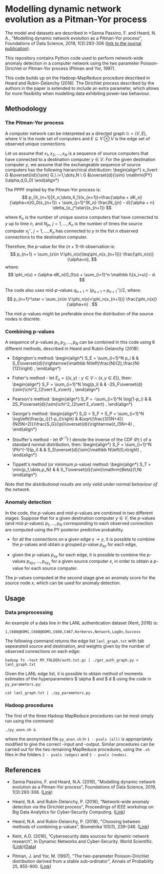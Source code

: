 # Modelling dynamic network evolution as a Pitman-Yor process

The model and datasets are described in *Sanna Passino, F. and Heard, N. A., "Modelling dynamic network evolution as a Pitman-Yor process", Foundations of Data Science, 2019, 1(3):293-306 ([link to the journal publication](https://www.aimsciences.org/article/doi/10.3934/fods.2019013)). 

This repository contains Python code used to perform network-wide anomaly detection in a computer network using the two parameter Poisson-Dirichlet or Pitman-Yor process (Pitman and Yor, 1997). 

This code builds up on the Hadoop-MapReduce procedure described in Heard and Rubin-Delanchy (2016). The Dirichlet process described by the authors in the paper is extended to include an extra parameter, which allows for more flexibility when modelling data exhibiting power-law behaviour.

## Methodology

### The Pitman-Yor process

A computer network can be interpreted as a directed graph $\mathbb{G}=(V,E)$, where $V$ is the node set of computers and $E\subseteq V\otimes V$ is the edge set of observed unique connections. 

Let us assume that $x_1,x_2,\dots,x_N$ is a sequence of source computers that have connected to a destination computer $y\in V$. For the given destination computer $y$, we assume that the exchangeable sequence of source computers has the following hierarchical distribution:
\begin{align*}
 x_i\vert G &\overset{iid}{\sim} G,\ i=1,\dots,N \\
 G &\overset{d}{\sim} \mathrm{PY}(\alpha,d,G_0)
\end{align*}

The PPPF implied by the Pitman-Yor process is:
$$ p_{X_{n+1}|X_n,\dots,X_1}(x_{n+1})=\frac{\alpha + dK_n}{\alpha+n}G_0(x_{n+1}) + \sum_{j=1}^{K_n} \frac{N_{jn} - d}{\alpha + n} \delta_{x_j^\star}(x_{n+1}) $$

where $K_n$ is the number of unique source computers that have connected to $y$ up to time $n$, and $N_{jn},\ j=1,\dots,K_n$ is the number of times the source computer $x_j^\star,\ j=1,\dots,K_n$ has connected to $y$ in the fist $n$ observed connections to the destination computer. 

Therefore, the $p$-value for the $(n+1)$-th observation is: 
$$ p_{n+1} = \sum_{x\in V:\phi_n(x)\leq\phi_n(x_{n+1})} \frac{\phi_n(x)}{\alpha+n}, $$
where:
$$ \phi_n(u) = (\alpha-dK_n)G_0(u) + \sum_{i=1}^n \mathbb I\{x_i=u\} - d. $$

The code also uses mid-$p$-values $q_{n+1}=(p_{n+1}+p_{n+1}^\star)/2$, where:
$$ p_{n+1}^\star = \sum_{x\in V:\phi_n(x)<\phi_n(x_{n+1})} \frac{\phi_n(x)}{\alpha+n} . $$

The mid-$p$-values might be preferable since the distribution of the source nodes is discrete. 

### Combining p-values

A sequence of $p$-values $p_1,p_2,\dots,p_N$ can be combined in this code using 6 different methods, described in Heard and Rubin-Delanchy (2018):

* Edgington's method:
\begin{align*}
S_E = \sum_{i=1}^N p_i & & S_E\overset{d}{\rightarrow}\mathbb N\left(\frac{N}{2},\frac{N}{12}\right) , 
\end{align*}

* Fisher's method - let $E_x=\{(x,y):y\in V\cap(x,y\in E)\}$, then:
\begin{align*} 
S_F = \sum_{i=1}^N \log(p_i) & & -2S_F\overset{d}{\sim}\chi^2_{2\vert E_x\vert} ,
\end{align*}

* Pearson's method:
\begin{align*}
S_P = -\sum_{i=1}^N \log(1-p_i) & & 2S_P\overset{d}{\sim}\chi^2_{2\vert E_x\vert} ,
\end{align*}

* George's method: 
\begin{align*}
S_G = S_F + S_P = \sum_{i=1}^N \log\left(\frac{p_i}{1-p_i}\right) & &\sqrt{\frac{3(5N+4)}{N(5N+2)}}\frac{S_G}{\pi}\overset{d}{\rightarrow}t_{5N+4} , 
\end{align*}

* Stouffer's method - let $\Phi^{-1}(\cdot)$ denote the inverse of the CDF $\Phi(\cdot)$ of a standard normal distribution, then:
\begin{align*}
S_F = \sum_{i=1}^N \Phi^{-1}(p_i) & & S_S\overset{d}{\sim}\mathbb N\left(0,n\right) ,
\end{align*}

* Tippett's method (or minimum $p$-value) method: 
\begin{align*}
S_T = \min\{p_1,\dots,p_N\} & & S_T\overset{d}{\sim}\mathrm{Beta}(1,N)
\end{align*}

*Note that the distributional results are only valid under normal behaviour of the network.*

### Anomaly detection

In the code, the $p$-values and mid-$p$-values are combined in two different stages. Suppose that for a given destination computer $y\in V$, the $p$-values (and mid-$p$-values) $p_1,\dots,p_N$ corresponding to each observed connection are computed using the PY posterior predictive probability.

* for all the connections on a given edge $x\to y$, it is possible to combine the $p$-values and obtain a grouped $p$-value $p_{xy}$ for each edge,

* given the $p$-values $p_{xy}$ for each edge, it is possible to combine the $p$-values $p_{xy_1},\dots,p_{xy_x}$ for a given source computer $x$, in order to obtain a $p$-value for each source computer.

The $p$-values computed at the second stage give an anomaly score for the source node $x$, which can be used for anomaly detection. 

## Usage

### Data preprocessing

An example of a data line in the LANL authentication dataset (Kent, 2016) is:

```
1,C608@DOM1,C608@DOM1,C608,C467,Kerberos,Network,LogOn,Success
```

The following command returns the edge list `lanl_graph.txt` with tab sepearated source and destination, and weights given by the number of observed connections on each edge:

```
hadoop fs -text MY_FOLDER/auth.txt.gz | ./get_auth_graph.py > lanl_graph.txt
```

Given the LANL edge list, it is possible to obtain method of moments estimates of the hyperparameters $ \alpha $ and $ d $ using the code in `py_parameters.py`:

```
cat lanl_graph.txt | ./py_parameters.py
```

### Hadoop procedures

The first of the three Hadoop MapReduce procedures can be most simply run using the command:
```
./py_anon.sh &
```

where the anonymised file `py_anon.sh` in `1 - pvals (all)` is appropriately modified to give the correct -input and -output. Similar procedures can be carried out for the two remaining MapReduce procedures, using the `.sh` files in the folders `2 - pvals (edges)` and `3 - pvals (nodes)`. 

## References

* Sanna Passino, F. and Heard, N.A. (2019), "Modelling dynamic network evolution as a Pitman-Yor process", Foundations of Data Science, 2019, 1(3):293-306. ([Link](https://www.aimsciences.org/article/doi/10.3934/fods.2019013))

* Heard, N.A. and Rubin-Delanchy, P. (2016), "Network-wide anomaly detection via the Dirichlet process", Proceedings of IEEE workshop on Big Data Analytics for Cyber-Security Computing. ([Link](https://ieeexplore.ieee.org/document/7745478/))

* Heard, N.A. and Rubin-Delanchy, P. (2018), "Choosing between methods of combining p-values", Biometrika 105(1), 239–246. ([Link](https://academic.oup.com/biomet/article-abstract/105/1/239/4788722?redirectedFrom=fulltext))

* Kent, A.D. (2016), ”Cybersecurity data sources for dynamic network research”, In Dynamic Networks and Cyber-Security. World Scientific. ([Link](https://www.worldscientific.com/doi/abs/10.1142/9781786340757_0002))([Data](https://csr.lanl.gov/data/cyber1/))

* Pitman, J. and Yor, M. (1997), "The two-parameter Poisson-Dirichlet distribution derived from a stable sub-ordinator", Annals of Probability 25, 855-900. ([Link](https://projecteuclid.org/euclid.aop/1024404422))


